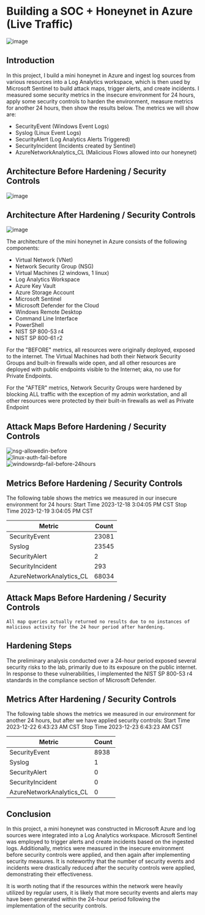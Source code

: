 # Building a SOC + Honeynet in Azure (Live Traffic)
![image](https://github.com/Jason-Siu/Cloud-SOC/assets/34889726/ab564075-efad-4adc-94b5-cbb8d6e692f7)



## Introduction

In this project, I build a mini honeynet in Azure and ingest log sources from various resources into a Log Analytics workspace, which is then used by Microsoft Sentinel to build attack maps, trigger alerts, and create incidents. I measured some security metrics in the insecure environment for 24 hours, apply some security controls to harden the environment, measure metrics for another 24 hours, then show the results below. The metrics we will show are:

- SecurityEvent (Windows Event Logs)
- Syslog (Linux Event Logs)
- SecurityAlert (Log Analytics Alerts Triggered)
- SecurityIncident (Incidents created by Sentinel)
- AzureNetworkAnalytics_CL (Malicious Flows allowed into our honeynet)

## Architecture Before Hardening / Security Controls
![image](https://github.com/Jason-Siu/Cloud-SOC/assets/34889726/38118c7f-c71e-4f2c-ba8c-f331b52fa33f)




## Architecture After Hardening / Security Controls
![image](https://github.com/Jason-Siu/Cloud-SOC/assets/34889726/feb2246a-9b8c-4efe-8095-0ded53570599)


The architecture of the mini honeynet in Azure consists of the following components:

- Virtual Network (VNet)
- Network Security Group (NSG)
- Virtual Machines (2 windows, 1 linux)
- Log Analytics Workspace
- Azure Key Vault
- Azure Storage Account
- Microsoft Sentinel
- Microsoft Defender for the Cloud
- Windows Remote Desktop
- Command Line Interface
- PowerShell
- NIST SP 800-53 r4
- NIST SP 800-61 r2


For the "BEFORE" metrics, all resources were originally deployed, exposed to the internet. The Virtual Machines had both their Network Security Groups and built-in firewalls wide open, and all other resources are deployed with public endpoints visible to the Internet; aka, no use for Private Endpoints.

For the "AFTER" metrics, Network Security Groups were hardened by blocking ALL traffic with the exception of my admin workstation, and all other resources were protected by their built-in firewalls as well as Private Endpoint

## Attack Maps Before Hardening / Security Controls
![nsg-allowedin-before](https://github.com/Jason-Siu/Cloud-SOC/assets/34889726/da5aea16-c0af-4141-b76d-733d8ca57c8c)
<br>
![linux-auth-fail-before](https://github.com/Jason-Siu/Cloud-SOC/assets/34889726/bda60e52-e015-48fe-9400-b89b25dd55b2)
<br>
![windowsrdp-fail-before-24hours](https://github.com/Jason-Siu/Cloud-SOC/assets/34889726/e2f76846-f151-4516-b8e4-e6d92cfd62ca)
<br>

## Metrics Before Hardening / Security Controls

The following table shows the metrics we measured in our insecure environment for 24 hours:
Start Time 2023-12-18 3:04:05 PM CST
Stop Time 2023-12-19 3:04:05 PM CST

| Metric                   | Count
| ------------------------ | -----
| SecurityEvent            | 23081
| Syslog                   | 23545
| SecurityAlert            | 2
| SecurityIncident         | 293
| AzureNetworkAnalytics_CL | 68034

## Attack Maps Before Hardening / Security Controls

```All map queries actually returned no results due to no instances of malicious activity for the 24 hour period after hardening.```

## Hardening Steps

The preliminary analysis conducted over a 24-hour period exposed several security risks to the lab, primarily due to its exposure on the public internet. In response to these vulnerabilities, I implemented the NIST SP 800-53 r4 standards in the compliance section of Microsoft Defender. 


## Metrics After Hardening / Security Controls

The following table shows the metrics we measured in our environment for another 24 hours, but after we have applied security controls:
Start Time 2023-12-22 6:43:23 AM CST
Stop Time	2023-12-23 6:43:23 AM CST

| Metric                   | Count
| ------------------------ | -----
| SecurityEvent            | 8938
| Syslog                   | 1
| SecurityAlert            | 0
| SecurityIncident         | 0
| AzureNetworkAnalytics_CL | 0

## Conclusion

In this project, a mini honeynet was constructed in Microsoft Azure and log sources were integrated into a Log Analytics workspace. Microsoft Sentinel was employed to trigger alerts and create incidents based on the ingested logs. Additionally, metrics were measured in the insecure environment before security controls were applied, and then again after implementing security measures. It is noteworthy that the number of security events and incidents were drastically reduced after the security controls were applied, demonstrating their effectiveness.

It is worth noting that if the resources within the network were heavily utilized by regular users, it is likely that more security events and alerts may have been generated within the 24-hour period following the implementation of the security controls.
